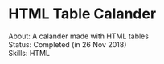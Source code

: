 # HTML Table Calander
About: A calander made with HTML tables <br>
Status: Completed (in 26 Nov 2018) <br>
Skills: HTML
